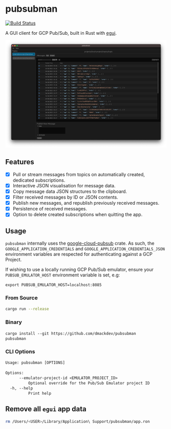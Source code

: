 # pubsubman

[![Build Status](https://github.com/dmackdev/pubsubman/workflows/CI/badge.svg)](https://github.com/dmackdev/pubsubman/actions?workflow=CI)

A GUI client for GCP Pub/Sub, built in Rust with [egui](https://github.com/emilk/egui).

<p align="center">
  <img src="./media/messages_view.png" alt="Messages View Screenshot"/>
</p>

## Features

- [x] Pull or stream messages from topics on automatically created, dedicated subscriptions.
- [x] Interactive JSON visualisation for message data.
- [x] Copy message data JSON structures to the clipboard.
- [x] Filter received messages by ID or JSON contents.
- [x] Publish new messages, and republish previously received messages.
- [x] Persistence of received messages.
- [x] Option to delete created subscriptions when quitting the app.

## Usage

`pubsubman` internally uses the [google-cloud-pubsub](https://crates.io/crates/google-cloud-pubsub) crate. As such, the `GOOGLE_APPLICATION_CREDENTIALS` and `GOOGLE_APPLICATION_CREDENTIALS_JSON` environment variables are respected for authenticating against a GCP Project.

If wishing to use a locally running GCP Pub/Sub emulator, ensure your `PUBSUB_EMULATOR_HOST` environment variable is set, e.g:

```
export PUBSUB_EMULATOR_HOST=localhost:8085
```

### From Source

```bash
cargo run --release
```

### Binary

```
cargo install --git https://github.com/dmackdev/pubsubman
pubsubman
```

### CLI Options

```console
Usage: pubsubman [OPTIONS]

Options:
      --emulator-project-id <EMULATOR_PROJECT_ID>
          Optional override for the Pub/Sub Emulator project ID
  -h, --help
          Print help
```

## Remove all `egui` app data

```bash
rm /Users/<USER>/Library/Application\ Support/pubsubman/app.ron
```
